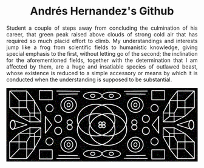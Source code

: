 <h1 align="center">
  Andrés Hernandez's Github
</h1>

<p align="justify">
Student a couple of steps away from concluding the culmination of his career, that green peak raised above clouds of strong cold air that has required so much placid effort to climb.
My understandings and interests jump like a frog from scientific fields to humanistic knowledge, giving special emphasis to the first, without letting go of the second; the inclination for the aforementioned fields, 
together with the determination that I am affected by them, are a huge and insatiable species of outlawed beast, whose existence is reduced to a simple accessory or means by which it is conducted when the understanding is supposed to be substantial.
</p>

<div align="center">
<a href=""><img src="https://raw.githubusercontent.com/ainfanthe/ainfanthe/main/assets/art.png"/></a>
</div>
